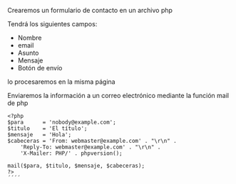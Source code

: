 Crearemos un formulario de contacto  en un archivo php

Tendrá los siguientes campos:
* Nombre
* email
* Asunto
* Mensaje
* Botón de envío

lo procesaremos en la misma página

Enviaremos la información a un correo electrónico mediante la función mail de php

````
<?php
$para      = 'nobody@example.com';
$titulo    = 'El título';
$mensaje   = 'Hola';
$cabeceras = 'From: webmaster@example.com' . "\r\n" .
    'Reply-To: webmaster@example.com' . "\r\n" .
    'X-Mailer: PHP/' . phpversion();

mail($para, $titulo, $mensaje, $cabeceras);
?>
´´´´

